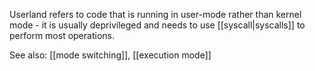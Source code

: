Userland refers to code that is running in user-mode rather than kernel mode - it is usually deprivileged and needs to use [[syscall|syscalls]] to perform most operations.

See also: [[mode switching]], [[execution mode]]